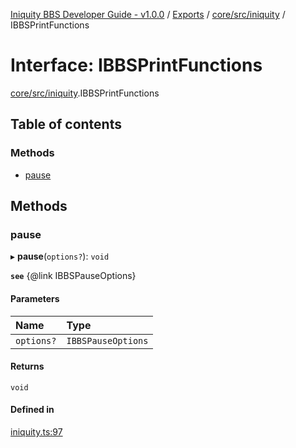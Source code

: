 [Iniquity BBS Developer Guide - v1.0.0](../README.md) / [Exports](../modules.md) / [core/src/iniquity](../modules/core_src_iniquity.md) / IBBSPrintFunctions

# Interface: IBBSPrintFunctions

[core/src/iniquity](../modules/core_src_iniquity.md).IBBSPrintFunctions

## Table of contents

### Methods

- [pause](core_src_iniquity.IBBSPrintFunctions.md#pause)

## Methods

### pause

▸ **pause**(`options?`): `void`

**`see`** {@link IBBSPauseOptions}

#### Parameters

| Name | Type |
| :------ | :------ |
| `options?` | `IBBSPauseOptions` |

#### Returns

`void`

#### Defined in

[iniquity.ts:97](https://github.com/iniquitybbs/iniquity/blob/5c3f6f1/packages/core/src/iniquity.ts#L97)
